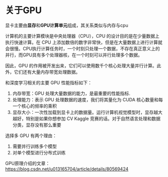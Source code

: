 # 关于GPU

显卡主要由**显存**和**GPU计算单元**组成，其关系类似与内存与cpu

计算机的主要计算模块是中央处理器（CPU），CPU 的设计目的是在少量数据上执行快速计算。在 CPU 上添加数倍的数字非常快，但是在大量数据上进行计算就会很慢。CPU执行计算任务时，一个时刻只处理一个数据，不存在真正意义上的并行，而GPU具有多个处理器核，在一个时刻可以并行处理多个数据。

因此，GPU 的作用被开发出来，它们可以使用数千个核心处理大量并行计算。此外，它们还有大量内存带宽处理数据。

和深度学习相关的主要 GPU 性能指标如下：

1. 内存带宽：GPU 处理大量数据的能力，是最重要的性能指标.
2. 处理能力：表示 GPU 处理数据的速度，我们将其量化为 CUDA 核心数量和每一个核心的频率的乘积
3. 显存大小：一次性加载到显卡上的数据量。运行计算机视觉模型时，显存越大越好，特别是如果你想参加 CV Kaggle 竞赛的话。对于自然语言处理和数据分类，显存没有那么重要

选择多 GPU 有两个理由：

1. 需要并行训练多个模型
2. 对单个模型进行分布式训练

GPU原理介绍的文章：https://blog.csdn.net/u013165704/article/details/80569424